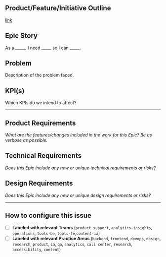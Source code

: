 

## Product/Feature/Initiative Outline
[link]()

## Epic Story
As a _____, I need _____ so I can _____.

## Problem 
Description of the problem faced. 

## KPI(s) 
Which KPIs do we intend to affect?

___

## Product Requirements
_What are the features/changes included in the work for this Epic? Be as verbose as possible._

## Technical Requirements
_Does this Epic include any new or unique technical requirements or risks?_

## Design Requirements
_Does this Epic include any new or unique design requirements or risks?_

___

## How to configure this issue
- [ ] **Labeled with relevant Teams** (`product support`, `analytics-insights`, `operations`, `tools-be`, `tools-fe`,`content-ia`)
- [ ] **Labeled with relevant Practice Areas** (`backend`, `frontend`, `devops`, `design`, `research`, `product`, `ia`, `qa`, `analytics`, `call center`, `research`, `accessibility`, `content`)
